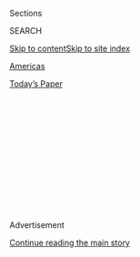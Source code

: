 <div id="app">

<div>

<div>

<div>

<div class="NYTAppHideMasthead css-1q2w90k e1suatyy0">

<div class="section css-ui9rw0 e1suatyy2">

<div class="css-eph4ug er09x8g0">

<div class="css-6n7j50">

</div>

<span class="css-1dv1kvn">Sections</span>

<div class="css-10488qs">

<span class="css-1dv1kvn">SEARCH</span>

</div>

[Skip to content](#site-content)[Skip to site
index](#site-index)

</div>

<div id="masthead-section-label" class="css-1wr3we4 eaxe0e00">

[Americas](https://www.nytimes.com/section/world/americas)

</div>

<div class="css-10698na e1huz5gh0">

</div>

</div>

<div id="masthead-bar-one" class="section hasLinks css-15hmgas e1csuq9d3">

<div class="css-uqyvli e1csuq9d0">

</div>

<div class="css-1uqjmks e1csuq9d1">

</div>

<div class="css-9e9ivx">

[](https://myaccount.nytimes.com/auth/login?response_type=cookie&client_id=vi)

</div>

<div class="css-1bvtpon e1csuq9d2">

[Today’s
Paper](https://www.nytimes.com/section/todayspaper)

</div>

</div>

</div>

</div>

<div data-aria-hidden="false">

<div id="site-content" data-role="main">

<div>

<div class="css-1aor85t" style="opacity:0.000000001;z-index:-1;visibility:hidden">

<div class="css-1hqnpie">

<div class="css-epjblv">

<span class="css-17xtcya">[Americas](/section/world/americas)</span><span class="css-x15j1o">|</span><span class="css-fwqvlz">Can
Oil Help Mexico Withstand Trump’s Attack on Trade? It’s Hard to See
How</span>

</div>

<div class="css-k008qs">

<div class="css-1iwv8en">

<span class="css-18z7m18"></span>

<div>

</div>

</div>

<span class="css-1n6z4y"></span>

<div class="css-1705lsu">

<div class="css-4xjgmj">

<div class="css-4skfbu" data-role="toolbar" data-aria-label="Social Media Share buttons, Save button, and Comments Panel with current comment count" data-testid="share-tools">

  - 
  - 
  - 
  - 
    
    <div class="css-6n7j50">
    
    </div>

  - 

</div>

</div>

</div>

</div>

</div>

</div>

<div class="css-13pd83m">

</div>

<div id="top-wrapper" class="css-1sy8kpn">

<div id="top-slug" class="css-l9onyx">

Advertisement

</div>

[Continue reading the main
story](#after-top)

<div class="ad top-wrapper" style="text-align:center;height:100%;display:block;min-height:250px">

<div id="top" class="place-ad" data-position="top" data-size-key="top">

</div>

</div>

<div id="after-top">

</div>

</div>

<div id="sponsor-wrapper" class="css-1hyfx7x">

<div id="sponsor-slug" class="css-19vbshk">

Supported by

</div>

[Continue reading the main
story](#after-sponsor)

<div id="sponsor" class="ad sponsor-wrapper" style="text-align:center;height:100%;display:block">

</div>

<div id="after-sponsor">

</div>

</div>

<div class="css-1vkm6nb ehdk2mb0">

# Can Oil Help Mexico Withstand Trump’s Attack on Trade? It’s Hard to See How

</div>

<div class="css-79elbk" data-testid="photoviewer-wrapper">

<div class="css-z3e15g" data-testid="photoviewer-wrapper-hidden">

</div>

<div class="css-1a48zt4 ehw59r15" data-testid="photoviewer-children">

![<span class="css-16f3y1r e13ogyst0" data-aria-hidden="true">The Pemex
Miguel Hidalgo refinery in Tula de Allende, in the state of Hidalgo,
north of Mexico
City.</span><span class="css-cnj6d5 e1z0qqy90" itemprop="copyrightHolder"><span class="css-1ly73wi e1tej78p0">Credit...</span><span><span>Janet
Jarman for The New York
Times</span></span></span>](https://static01.nyt.com/images/2016/11/28/world/28MEXICO1/28MEXICO1-articleLarge.jpg?quality=75&auto=webp&disable=upscale)

</div>

</div>

<div class="css-xt80pu e12qa4dv0">

<div class="css-18e8msd">

<div class="css-vp77d3 epjyd6m0">

<div class="css-1baulvz">

By [<span class="css-1baulvz last-byline" itemprop="name">Elisabeth
Malkin</span>](https://www.nytimes.com/by/elisabeth-malkin)

</div>

</div>

  - Nov. 27,
    2016

  - 
    
    <div class="css-4xjgmj">
    
    <div class="css-d8bdto" data-role="toolbar" data-aria-label="Social Media Share buttons, Save button, and Comments Panel with current comment count" data-testid="share-tools">
    
      - 
      - 
      - 
      - 
        
        <div class="css-6n7j50">
        
        </div>
    
      - 
    
    </div>
    
    </div>

</div>

</div>

<div class="section meteredContent css-1r7ky0e" name="articleBody" itemprop="articleBody">

<div class="css-1fanzo5 StoryBodyCompanionColumn">

<div class="css-53u6y8">

CIUDAD DEL CARMEN, Mexico — The town that oil built is emptying out.

“For Sale” signs are plastered on concrete-block houses and sun-bleached
bungalows alike. The idled oil workers who used to cluster in the main
square, hoping to pick up odd jobs, have moved on.

Here in Ciudad del Carmen, on the gulf coast of Mexico, even the
ironclad union positions are slipping away. Some roughnecks on the
offshore rigs of the national oil company, Pemex, have not worked in
months, and their voices are filled with anxiety.

“What do you think is going to happen?” some ask.

Pemex has been [limping along for
years](http://www.nytimes.com/2013/12/13/world/americas/mexico-oil.html),
bleeding billions of dollars annually, saddled with debt and struggling
to maintain production as its giant oil fields in the Gulf of Mexico run
dry. Next year, it will pump less than two million barrels a day, the
lowest output since 1980.

Fixing the oil company was already at the top of Mexico’s list of
priorities, the focus of a [long debate over the
fate](http://www.nytimes.com/2013/12/13/world/americas/mexico-oil.html)
of one of its most important — and troubled — national institutions.

</div>

</div>

<div class="css-1fanzo5 StoryBodyCompanionColumn">

<div class="css-53u6y8">

Now, that mammoth undertaking has become all the more critical with the
United States’ election of Donald J. Trump. As Mexicans steel themselves
for an American president who made upending his nation’s relationship
with Mexico a cornerstone of his campaign, officials on this side of the
border have hastened to reassure the country that Mexico’s economy is
sound.

If Mr. Trump goes through with his promises to renegotiate the North
American Free Trade Agreement, deport migrants and tax remittances to
pay for his border wall, Mexico will face severe economic shocks,
particularly to the vibrant manufacturing base, whose products replaced
oil as the country’s main export years ago.

The Mexican peso remains at record lows. The central bank raised
interest rates this month, citing “heightened uncertainty.” And last
week, it cut growth forecasts for this year and next. The bank’s
governor, Agustín Carstens, told a local radio station that
understanding the Trump administration’s policies was “like trying to
put a jigsaw puzzle together without having all the pieces.”

Many are pessimistic that the government can come up with a backup plan.
“Mexico lacks a credible Plan B to offset the anti-trade wave,” analysts
at Morgan Stanley warned in a recent note to investors.

</div>

</div>

<div class="css-1fanzo5 StoryBodyCompanionColumn">

<div class="css-53u6y8">

The damage that Mr. Trump could inflict on the busy factories that ship
cars and computers to the United States has given a sharp urgency to
Mexico’s efforts to jump-start parts of the economy that do not rely on
Nafta — particularly its dilapidated oil industry.

</div>

</div>

<div class="css-79elbk" data-testid="photoviewer-wrapper">

<div class="css-z3e15g" data-testid="photoviewer-wrapper-hidden">

</div>

<div class="css-1a48zt4 ehw59r15" data-testid="photoviewer-children">

![<span class="css-16f3y1r e13ogyst0" data-aria-hidden="true">Pemex CEO
José Antonio González presented the company’s business plan during a
press conference at its Mexico City headquarters on Nov.
3.</span><span class="css-cnj6d5 e1z0qqy90" itemprop="copyrightHolder"><span class="css-1ly73wi e1tej78p0">Credit...</span><span>Janet
Jarman for The New York
Times</span></span>](https://static01.nyt.com/images/2016/11/28/world/28MEXICO2/28MEXICO2-articleLarge.jpg?quality=75&auto=webp&disable=upscale)

</div>

</div>

<div class="css-1fanzo5 StoryBodyCompanionColumn">

<div class="css-53u6y8">

To that end, when José Antonio Meade, the finance minister, lists the
Mexican economy’s strengths, he singles out the importance of the new
energy laws that broke the 75-year monopoly held by Pemex.

The laws, part of a package of economic overhauls that President Enrique
Peña Nieto pushed through Congress three years ago, allow for private
investment in Mexico’s oil sector for the first time since foreign
companies were expelled in 1938.

Only days before the American presidential election, Pemex’s chief
executive, José Antonio González Anaya, presented a timetable of
projects he expected to offer to potential partners and promised to
begin returning the national oil company to solvency.

He and the finance minister met with investors in New York this month to
argue that Mexico’s economy was solid and that “the oil sector will
continue to be an engine of national economic growth,” according to a
joint statement from Pemex and the Finance Ministry. The pair followed
up with a visit to London.

Mr. Peña Nieto has pushed through other overhauls, including [changes in
education](http://www.nytimes.com/2016/06/27/world/americas/mexico-teachers-protests-enrique-pena-nieto.html),
[telecommunications](http://www.nytimes.com/2016/08/10/world/americas/mexicos-carlos-slim-helu.html?_r=0),
taxes, electricity and finance, but they have yet to generate
significant economic growth. Most economists project that the economy
will expand by just over 2 percent this year.

The most radical of all these overhauls, though, was ending the monopoly
of Pemex, the country’s largest company, and allowing it to seek capital
and technology from private companies. The measure struck at Mexico’s
most enduring [symbol of national
sovereignty](http://www.nytimes.com/2013/12/13/world/americas/mexico-oil.html),
rejecting the long-held conviction that it could develop its most
valuable natural resource on its own.

</div>

</div>

<div class="css-1fanzo5 StoryBodyCompanionColumn">

<div class="css-53u6y8">

“The only way to bring back production in the next five, six years is to
bring more investment to Pemex,” said Juan Carlos Zepeda, the president
of the National Hydrocarbons Commission, Mexico’s oil regulator. “There
is no other way.”

But after the new energy laws were approved, the company stalled, the
promised joint ventures did not happen, and oil prices plunged.

Pemex reeled as its debt soared and production dropped. Falling oil
revenue means oil funds less than 20 percent of the government budget,
down from as much as 40 percent when prices were at their
peak.

</div>

</div>

<div class="css-79elbk" data-testid="photoviewer-wrapper">

<div class="css-z3e15g" data-testid="photoviewer-wrapper-hidden">

</div>

<div class="css-1a48zt4 ehw59r15" data-testid="photoviewer-children">

<div class="css-1xdhyk6 erfvjey0">

<span class="css-1ly73wi e1tej78p0">Image</span>

<div class="css-zjzyr8">

<div data-testid="lazyimage-container" style="height:253.91111111111113px">

</div>

</div>

</div>

<span class="css-16f3y1r e13ogyst0" data-aria-hidden="true">Members of
the marine wildlife conservation organization Sea Shepherd monitored the
fuel tanker Burgos as it continued to burn on Sept. 25, a day after it
erupted in flames off the coast of the port city of Boca del Rio,
Mexico.</span><span class="css-cnj6d5 e1z0qqy90" itemprop="copyrightHolder"><span class="css-1ly73wi e1tej78p0">Credit...</span><span>Felix
Marquez/Associated Press</span></span>

</div>

</div>

<div class="css-1fanzo5 StoryBodyCompanionColumn">

<div class="css-53u6y8">

“The government was never prepared for sustained low oil prices,” said
John Padilla, a managing director of IPD Latin America, an energy
consulting firm. “They never saw a Pemex implosion in the way it
occurred.”

The president chose Mr. González Anaya, a Harvard-educated economist
known for efficiency, to take over at Pemex in February. He quickly
announced the first joint venture proposal: a deepwater oil field just
south of United States waters.

Experts believe that Mexico’s untapped deepwater oil fields are its next
great prize. But they are risky and expensive, a concern at a time when
low oil prices have forced international oil companies to scrap many
planned investments.

</div>

</div>

<div class="css-1fanzo5 StoryBodyCompanionColumn">

<div class="css-53u6y8">

Still, major companies like BP, Exxon Mobil, Chevron and Shell have
qualified to bid in a deepwater auction in December.

In an interview in his office at the top of the Pemex tower in Mexico
City, Mr. González Anaya warned not to expect too much.

“Some people have said to me, ‘Look, Pemex won’t go back to producing
three million barrels.’ Well, no,” he said. “That’s a shame — but no.
What I can say and demonstrate is the company’s solidity.”

Not everyone is sure that companies will jump at the chance to team up
with Pemex.

“Two years ago, everybody wanted to partner with Pemex,” Mr. Padilla
said. “They were being courted like the homecoming queen. Fast-forward
two years later, and how can you go to your board and say, ‘Pemex is
good for the money’?”

Another question is whether the government can speed up the
transformation as a defense against Mr. Trump’s promised policies. Even
if the government attracts private investment, the effect on production
could take years to materialize.

“They’re not going to turn the economy around on energy reform,” said
Jeremy M. Martin, an energy expert at the Institute of the Americas in
San
Diego.

</div>

</div>

<div class="css-79elbk" data-testid="photoviewer-wrapper">

<div class="css-z3e15g" data-testid="photoviewer-wrapper-hidden">

</div>

<div class="css-1a48zt4 ehw59r15" data-testid="photoviewer-children">

<div class="css-1xdhyk6 erfvjey0">

<span class="css-1ly73wi e1tej78p0">Image</span>

<div class="css-zjzyr8">

<div data-testid="lazyimage-container" style="height:257.77777777777777px">

</div>

</div>

</div>

<span class="css-16f3y1r e13ogyst0" data-aria-hidden="true">Part of the
vast network of installations at the Miguel Hidalgo refinery, one of the
largest refineries in
Mexico.</span><span class="css-cnj6d5 e1z0qqy90" itemprop="copyrightHolder"><span class="css-1ly73wi e1tej78p0">Credit...</span><span>Janet
Jarman for The New York Times</span></span>

</div>

</div>

<div class="css-1fanzo5 StoryBodyCompanionColumn">

<div class="css-53u6y8">

In the meantime, Mexico must fix the company’s many problems.

Pemex’s rusty refineries operate at about 60 percent capacity, forcing
the country to import more than half of its gasoline. The company loses
billions of dollars every quarter, and it owes almost $100 billion in
debt and an additional $68 billion in pension liabilities. Budget cuts
have halted exploration for next year.

An explosion on a fuel tanker in September was the latest in a series of
fiery and often fatal accidents. Gangs routinely tap Pemex’s pipelines
to steal gasoline, tipped off from inside the company.

The government continues to tax Pemex heavily, and the oil workers’
union — an ally of Mr. Peña Nieto’s Institutional Revolutionary Party —
remains powerful.

Mr. González Anaya’s first action after arriving at Pemex was to slash
the budget by 22 percent, halting expensive projects and cutting waste.

“We haven’t finished,” he said. Referring to his effort to rein in
overspending, he added, “We continue, continue, continue.”

For decades, Pemex made many people very rich. The company granted
inflated contracts to local business executives who cultivated political
connections, according to interviews with contractors in Ciudad del
Carmen. Mayors in oil states demanded Pemex cash for public works.

“The budget has been converted into plunder,” said Mariano Ruiz Funes, a
former Pemex chief of staff.

</div>

</div>

<div class="css-1fanzo5 StoryBodyCompanionColumn">

<div class="css-53u6y8">

Analysts argue that Pemex may have to sell off parts of the company.

“We will see a much smaller Pemex in the years to come,” Mr. Ruiz Funes
said, predicting a “long and painful” adjustment. “Politically it will
be difficult.”

Mr. González Anaya is not prepared to make that decision.

Pemex “is not just any company,” he said. “You can’t ask a national oil
company to be Exxon.”

But in Ciudad del Carmen, the riches of that national oil company are
long gone. The city has lost about 23,000 jobs since the end of 2014.

“What we’re living through in Carmen, we have never lived through
something like this in contemporary Mexico,” said José Domingo Berzunza,
the economic development secretary for Campeche, the surrounding state.

</div>

</div>

</div>

<div>

</div>

<div>

</div>

<div>

</div>

<div>

<div id="bottom-wrapper" class="css-1ede5it">

<div id="bottom-slug" class="css-l9onyx">

Advertisement

</div>

[Continue reading the main
story](#after-bottom)

<div id="bottom" class="ad bottom-wrapper" style="text-align:center;height:100%;display:block;min-height:90px">

</div>

<div id="after-bottom">

</div>

</div>

</div>

</div>

</div>

## Site Index

<div>

</div>

## Site Information Navigation

  - [© <span>2020</span> <span>The New York Times
    Company</span>](https://help.nytimes.com/hc/en-us/articles/115014792127-Copyright-notice)

<!-- end list -->

  - [NYTCo](https://www.nytco.com/)
  - [Contact
    Us](https://help.nytimes.com/hc/en-us/articles/115015385887-Contact-Us)
  - [Work with us](https://www.nytco.com/careers/)
  - [Advertise](https://nytmediakit.com/)
  - [T Brand Studio](http://www.tbrandstudio.com/)
  - [Your Ad
    Choices](https://www.nytimes.com/privacy/cookie-policy#how-do-i-manage-trackers)
  - [Privacy](https://www.nytimes.com/privacy)
  - [Terms of
    Service](https://help.nytimes.com/hc/en-us/articles/115014893428-Terms-of-service)
  - [Terms of
    Sale](https://help.nytimes.com/hc/en-us/articles/115014893968-Terms-of-sale)
  - [Site
    Map](https://spiderbites.nytimes.com)
  - [Help](https://help.nytimes.com/hc/en-us)
  - [Subscriptions](https://www.nytimes.com/subscription?campaignId=37WXW)

</div>

</div>

</div>

</div>
